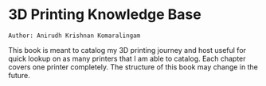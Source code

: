 # 3D Printing Knowledge Base

```Author: Anirudh Krishnan Komaralingam```

This book is meant to catalog my 3D printing journey and host useful for quick lookup on as many printers that I am able to catalog. Each chapter covers one printer completely. The structure of this book may change in the future.
